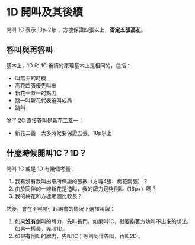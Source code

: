 # 1D 開叫及其後續

開叫 1C 表示 13p-21p ，方塊保證四張以上，**否定五張高花**。

## 答叫與再答叫

基本上，1D 和 1C 後續的原理基本上是相同的，包括：

* 叫無王的時機
* 高花四張優先叫出
* 新花一蓋一的點力
* 跳一叫新花代表迫叫成局
* 跳叫

除了 2C 直接答叫是新花二蓋一：

* 新花二蓋一大多時候要保證五張，10p以上

## 什麼時候開叫1C？1D？

開叫 1C 或是 1D 有幾個考量：

1. 我有沒有我叫出來所保證的張數（方塊4張、梅花兩張）？
2. 由於同伴的一線新花是迫叫，我的牌力足夠倒叫（16p+）嗎？
3. 我的梅花和方塊哪個比較長？

然後，會在不容易引起誤會的情況下選擇叫牌：

1. 如果**沒有**倒叫的牌力，先叫長門。如果叫1C，就要抱著方塊叫不出來的想法。如果一樣長，先叫1D。
2. 如果**有**倒叫的牌力，先叫1C；等到同伴答叫，再叫2D 。
